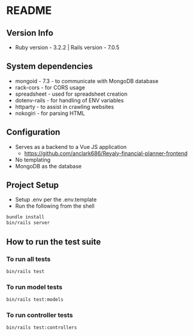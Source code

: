 # README

## Version Info
* Ruby version - 3.2.2 | Rails version - 7.0.5

## System dependencies
  * mongoid - 7.3 - to communicate with MongoDB database
  * rack-cors - for CORS usage
  * spreadsheet - used for spreadsheet creation
  * dotenv-rails - for handling of ENV variables 
  * httparty - to assist in crawling websites
  * nokogiri - for parsing HTML

## Configuration
  * Serves as a backend to a Vue JS application
    * https://github.com/anclark686/Reyaly-financial-planner-frontend
  * No templating
  * MongoDB as the database

## Project Setup
  * Setup .env per the .env.template
  * Run the following from the shell

```sh
bundle install
bin/rails server
```

## How to run the test suite

### To run all tests

```sh
bin/rails test
```
### To run model tests

```sh
bin/rails test:models
```
### To run controller tests

```sh
bin/rails test:controllers
```
